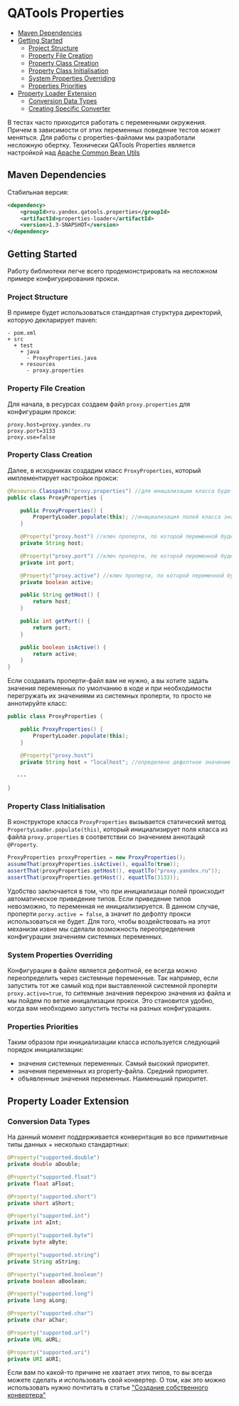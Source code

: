 # QATools Properties

* [Maven Dependencies](#maven-dependencies)
* [Getting Started](#getting-started)
    * [Project Structure](#project-structure)
    * [Property File Creation](#property-file-creation)
    * [Property Class Creation](#property-class-creation)
    * [Property Class Initialisation](#property-class-initialisation)
    * [System Properties Overriding](#system-properties-overriding)
    * [Properties Priorities](#properties-priority)
* [Property Loader Extension](#property-loader-extension)
    * [Conversion Data Types](#conversion-data-types)
    * [Creating Specific Converter][creation-specific-converter]

В тестах часто приходится работать с переменными окружения. Причем в зависимости от этих переменных поведение тестов
может меняться. Для работы с properties-файлами мы разработали несложную обертку.
Технически QATools Properties является настройкой над
[Apache Common Bean Utils](http://commons.apache.org/proper/commons-beanutils/)

## Maven Dependencies

Стабильная версия:
```xml
<dependency>
    <groupId>ru.yandex.qatools.properties</groupId>
    <artifactId>properties-loader</artifactId>
    <version>1.3-SNAPSHOT</version>
</dependency>
```

## Getting Started

Работу библиотеки легче всего продемонстрировать на несложном примере конфигурирования прокси.

### Project Structure

В примере будет использоваться стандартная стурктура директорий, которую декларирует maven:

```
- pom.xml
+ src
  + test
    + java
      - ProxyProperties.java
    + resources
      - proxy.properties
```

### Property File Creation

Для начала, в ресурсах создаем файл `proxy.properties` для конфигурации прокси:

```properties
proxy.host=proxy.yandex.ru
proxy.port=3133
proxy.use=false
```

### Property Class Creation

Далее, в исходниках создадим класс `ProxyProperties`, который имплементирует настройки прокси:

```java
@Resource.Classpath("proxy.properties") //для иницализации класса будет использоваться файл proxy.poerties
public class ProxyProperties {

    public ProxyProperties() {
        PropertyLoader.populate(this); //инициализация полей класса значениями из файла
    }

    @Property("proxy.host") //ключ проперти, по которой переменной будет выставлено значение
    private String host;

    @Property("proxy.port") //ключ проперти, по которой переменной будет выставлено значение
    private int port;

    @Property("proxy.active") //ключ проперти, по которой переменной будет выставлено значение
    private boolean active;

    public String getHost() {
        return host;
    }

    public int getPort() {
        return port;
    }

    public boolean isActive() {
        return active;
    }
}
```

Если создавать проперти-файл вам не нужно, а вы хотите задать значения переменных по умолчанию в коде и при необходимости 
перегружать их значениями из системных проперти, то просто не аннотируйте класс:

```java
public class ProxyProperties {

    public ProxyProperties() {
        PropertyLoader.populate(this);
    }

    @Property("proxy.host")
    private String host = "localhost"; //определено дефолтное значение <localhost>

   ...
   
}
```

### Property Class Initialisation

В конструкторе класса `ProxyProperties` вызывается статический метод `PropertyLoader.populate(this)`, 
который инициализирует поля класса из файла `proxy.properties` 
в соответствии со значением аннотаций `@Property`.

```java
ProxyProperties proxyProperties = new ProxyProperties();
assumeThat(proxyProperties.isActive(), equalTo(true));
assertThat(proxyProperties.getHost(), equatlTo("proxy.yandex.ru"));
assertThat(proxyProperties.getHost(), equatlTo(3133));
```

Удобство заключается в том, что при инициализаци полей происходит автоматическое приведение типов. 
Если приведение типов невозможно, то переменная не инициализируется. 
В данном случае, проперти `porxy.active = false`, а значит по дефолту прокси использоваться не будет. 
Для того, чтобы воздействовать на этот механизм извне мы сделали возможность переопределения 
конфигурации значениям системных переменных. 

### System Properties Overriding

Конфигурации в файле является дефолтной, ее всегда можно переопределить через системные переменные. 
Так например, если запустить тот же самый код при выставленной системной проперти `proxy.active=true`, 
то ситемные значения перекрою значения из файла и мы пойдем по ветке иницализации прокси. 
Это становится удобно, когда вам необходимо запустить тесты на разных конфигурациях. 

### Properties Priorities

Таким образом при инициализации класса используется следующий порядок инициализации:
- значения системных переменных. Самый высокий приоритет.
- значения переменных из property-файла. Средний приоритет.
- объявленные значения переменных. Наименьший приоритет.

## Property Loader Extension

### Conversion Data Types

На данный момент поддерживается конвернтация во все примитивные типы данных + несколько стандартных:

```java
@Property("supported.double")
private double aDouble;

@Property("supported.float")
private float aFloat;

@Property("supported.short")
private short aShort;

@Property("supported.int")
private int aInt;

@Property("supported.byte")
private byte aByte;

@Property("supported.string")
private String aString;

@Property("supported.boolean")
private boolean aBoolean;

@Property("supported.long")
private long aLong;

@Property("supported.char")
private char aChar;

@Property("supported.url")
private URL aURL;

@Property("supported.uri")
private URI aURI;

```

Если вам по какой-то причине не хватает этих типов, то вы всегда можете сделать и использовать свой конвертер.
О том, как это можно использовать нужно почтитать в статье
["Создание собственного конвертера"][creation-specific-converter]

[creation-specific-converter]: https://github.com/yandex-qatools/properties/blob/master/properties-loader/src/site/creation-specific-converter.ru.md
